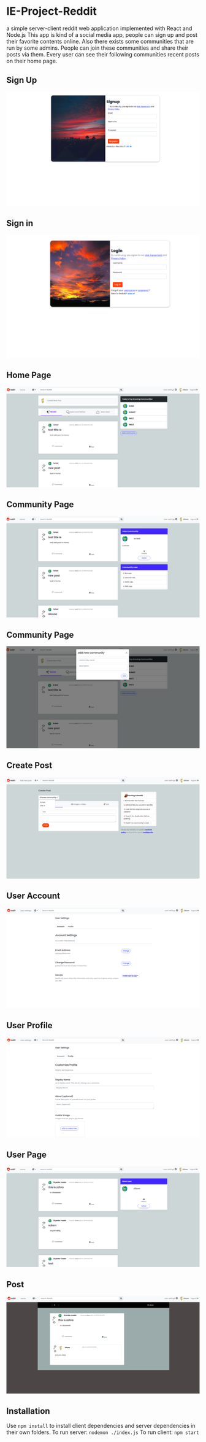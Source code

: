 # IE-Project-Reddit
a simple server-client reddit web application implemented with React and Node.js
This app is kind of a social media app, people can sign up and post their favorite contents online. Also there exists some communities that are run by some admins. People can join these communities and share their posts via them. Every user can see their following communities recent posts on their home page. 
## Sign Up

![audio](https://github.com/zahra-zibzee/IE-Project-Reddit/blob/front-end/singup.png)

## Sign in 

![audio](https://github.com/zahra-zibzee/IE-Project-Reddit/blob/front-end/login.png)

## Home Page
![audio](https://github.com/zahra-zibzee/IE-Project-Reddit/blob/front-end/homepage.png)


## Community Page

![audio](https://github.com/zahra-zibzee/IE-Project-Reddit/blob/front-end/communitypage.png)

## Community Page

![audio](https://github.com/zahra-zibzee/IE-Project-Reddit/blob/front-end/addnewcommunity.png)

## Create Post

![audio](https://github.com/zahra-zibzee/IE-Project-Reddit/blob/front-end/createpost.png)

## User Account

![audio](https://github.com/zahra-zibzee/IE-Project-Reddit/blob/front-end/useraccount.png)

## User Profile

![audio](https://github.com/zahra-zibzee/IE-Project-Reddit/blob/front-end/userprofile.png)

## User Page

![audio](https://github.com/zahra-zibzee/IE-Project-Reddit/blob/front-end/userpage.png)

## Post

![audio](https://github.com/zahra-zibzee/IE-Project-Reddit/blob/front-end/post.png)

## Installation

Use `npm install` to install client dependencies and server dependencies in their own folders. 
To run server: `nodemon ./index.js`
To run client: `npm start` 
